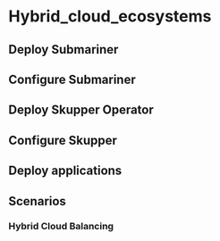 # Hybrid_cloud_ecosystems

## Deploy Submariner

## Configure Submariner

## Deploy Skupper Operator

## Configure Skupper

## Deploy applications

## Scenarios

### Hybrid Cloud Balancing

### 
